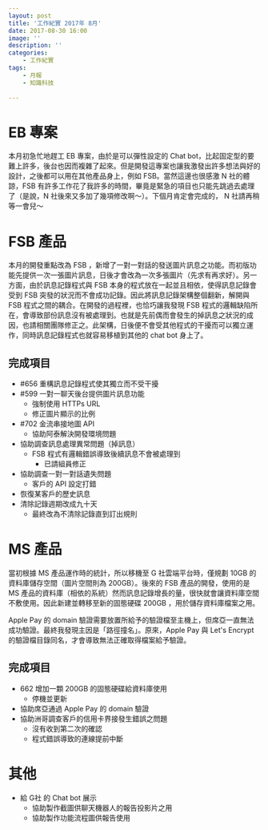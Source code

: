 ```yaml
---
layout: post
title: '工作紀實 2017年 8月'
date: 2017-08-30 16:00
image: ''
description: ''
categories:
    - 工作紀實
tags:
    - 月報
    - 知識科技
 
---
```

# EB 專案

本月初急忙地趕工 EB 專案，由於是可以彈性設定的 Chat bot，比起固定型的要難上許多，後台也因而複雜了起來。但是開發這專案也讓我激發出許多想法與好的設計，之後都可以用在其他產品身上，例如 FSB。當然這邊也很感激 N 社的體諒，FSB 有許多工作花了我許多的時間，畢竟是緊急的項目也只能先跳過去處理了（是說，N 社後來又多加了幾項修改啊～）。下個月肯定會完成的， N 社請再稍等一會兒～

# FSB 產品

本月的開發重點改為 FSB ，新增了一對一對話的發送圖片訊息之功能。而初版功能先提供一次一張圖片訊息，日後才會改為一次多張圖片（先求有再求好）。另一方面，由於訊息記錄程式與 FSB 本身的程式放在一起並且相依，使得訊息記錄會受到 FSB 突發的狀況而不會成功記錄。因此將訊息記錄架構整個翻新，解開與 FSB 程式之間的耦合。在開發的過程裡，也恰巧讓我發現 FSB 程式的邏輯缺陷所在，會導致部份訊息沒有被處理到。也就是先前偶而會發生的掉訊息之狀況的成因，也請相關團隊修正之。此架構，日後便不會受其他程式的干擾而可以獨立運作，同時訊息記錄程式也就容易移植到其他的 chat bot 身上了。

## 完成項目

* #656 重構訊息記錄程式使其獨立而不受干擾
* #599 一對一聊天後台提供圖片訊息功能
    + 強制使用 HTTPs URL
    + 修正圖片顯示的比例
* #702 金流串接地圖 API
    + 協助阿泰解決開發環境問題
* 協助調查訊息處理異常問題（掉訊息）
    + FSB 程式有邏輯錯誤導致後續訊息不會被處理到
       - 已請組員修正
* 協助調查一對一對話遺失問題
    + 客戶的 API 設定打錯
* 恢復某客戶的歷史訊息
* 清除記錄週期改成九十天
    + 最終改為不清除記錄直到訂出規則

# MS 產品

當初根據 MS 產品運作時的統計，所以移機至 G 社雲端平台時，僅規劃 10GB 的資料庫儲存空間（圖片空間則為 200GB）。後來的 FSB 產品的開發，使用的是 MS 產品的資料庫（相依的系統）然而訊息記錄增長的量，很快就會讓資料庫空間不敷使用。因此新建並轉移至新的固態硬碟 200GB ，用於儲存資料庫檔案之用。

Apple Pay 的 domain 驗證需要放置所給予的驗證檔至主機上，但席亞一直無法成功驗證。最終我發現主因是「路徑撞名」。原來，Apple Pay 與 Let's Encrypt 的驗證檔目錄同名，才會導致無法正確取得檔案給予驗證。

## 完成項目

* 662 增加一顆 200GB 的固態硬碟給資料庫使用
    + 停機並更新
* 協助席亞通過 Apple Pay 的 domain 驗證
* 協助洲哥調查客戶的信用卡界接發生錯誤之問題
    + 沒有收到第二次的確認
    + 程式錯誤導致的連線提前中斷

# 其他

* 給 G社 的 Chat bot 展示
    + 協助製作截圖供聊天機器人的報告投影片之用
    + 協助製作功能流程圖供報告使用



